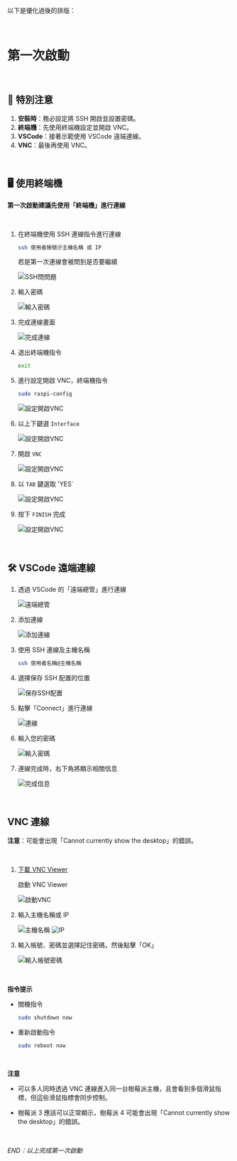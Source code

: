 以下是優化過後的排版：

</br>

# 第一次啟動

</br>

## 📌 特別注意
1. **安裝時**：務必設定將 SSH 開啟並設置密碼。
2. **終端機**：先使用終端機設定並開啟 VNC。
3. **VSCode**：接著示範使用 VSCode 遠端連線。
4. **VNC**：最後再使用 VNC。

</br>

## 🖥️ 使用終端機

**第一次啟動建議先使用「終端機」進行連線**

</br>

1. 在終端機使用 SSH 連線指令進行連線
    ```bash
    ssh 使用者帳號＠主機名稱 或 IP
    ```
    若是第一次連線會被問到是否要繼續

    ![SSH問問題](images/img_01.png)

2. 輸入密碼

    ![輸入密碼](images/img_02.png)

3. 完成連線畫面

    ![完成連線](images/img_03.png)

4. 退出終端機指令

    ```bash
    exit
    ```

5. 進行設定開啟 VNC，終端機指令

    ```bash
    sudo raspi-config
    ```
    ![設定開啟VNC](images/img_04.png)

6. 以上下鍵選 `Interface`
   
   ![設定開啟VNC](images/img_05.png)

7. 開啟 `VNC`
   
   ![設定開啟VNC](images/img_06.png)

8. 以 `TAB` 鍵選取 'YES`

    ![設定開啟VNC](images/img_07.png)

9. 按下 `FINISH` 完成

    ![設定開啟VNC](images/img_08.png)


</br>

## 🛠️ VSCode 遠端連線

1. 透過 VSCode 的「遠端總管」進行連線

    ![遠端總管](images/img_09.png)

2. 添加連線

    ![添加連線](images/img_10.png)

3. 使用 SSH 連線及主機名稱

    ```bash
    ssh 使用者名稱@主機名稱
    ```

4. 選擇保存 SSH 配置的位置

    ![保存SSH配置](images/img_11.png)

5. 點擊「Connect」進行連線

    ![連線](images/img_12.png)

6. 輸入您的密碼

    ![輸入密碼](images/img_14.png)

7. 連線完成時，右下角將顯示相關信息

    ![完成信息](images/img_15.png)

</br>


## VNC 連線

**注意**：可能會出現「Cannot currently show the desktop」的錯誤。

</br>

1. [下載 VNC Viewer](https://www.realvnc.com/en/connect/download/viewer/)
   
    啟動 VNC Viewer

    ![啟動VNC](images/img_31.png)

2. 輸入主機名稱或 IP

    ![主機名稱](images/img_32.png)
    ![IP](images/img_33.png)

3. 輸入帳號、密碼並選擇記住密碼，然後點擊「OK」

    ![輸入帳號密碼](images/img_35.png)

</br>

**指令提示**

- 關機指令

    ```bash
    sudo shutdown now
    ```

- 重新啟動指令

    ```bash
    sudo reboot now
    ```
</br>

**注意**

- 可以多人同時透過 VNC 連線進入同一台樹莓派主機，且會看到多個滑鼠指標，但這些滑鼠指標會同步控制。

- 樹莓派 3 應該可以正常顯示，樹莓派 4 可能會出現「Cannot currently show the desktop」的錯誤。

</br>

_END：以上完成第一次啟動_